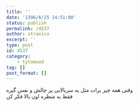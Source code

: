 ```yaml
---
title: ''
date: '1396/6/25 14:51:00'
status: publish
permalink: /4537
author: straxico
excerpt: ''
type: post
id: 4537
category:
    - tytomood
tag: []
post_format: []
---
```

وقتی همه چیز برات مثل یه سربالایی پر چالش و نفس گیره  
فقط به منظره اون بالا فکر کن